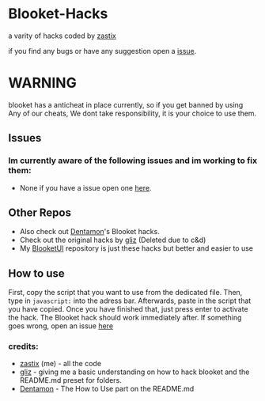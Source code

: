 # Blooket-Hacks
a varity of hacks coded by [zastix](https://github.com/ZasticBradyn/)<br>

if you find any bugs or have any suggestion open a [issue](https://github.com/ZasticBradyn/Blooket-Hacks/issues/new).
# WARNING
blooket has a anticheat in place currently, so if you get banned by using<br>
Any of our cheats, We dont take responsibility, it is your choice to use them.
## Issues
### Im currently aware of the following issues and im working to fix them:
- None if you have a issue open one [here](https://github.com/ZasticBradyn/Blooket-Hacks/issues/new).

## Other Repos
- Also check out [Dentamon](https://github.com/Dentamon/The-Blooket-Hack-v2)'s Blooket hacks.
- Check out the original hacks by [gliz](https://github.com/glixzzy/blooket-hack) (Deleted due to c&d)
- My [BlooketUI](https://github.com/ZasticBradyn/BlooketUI) repository is just these hacks but better and easier to use

## How to use
First, copy the script that you want to use from the dedicated file.
Then, type in `javascript:` into the adress bar. 
Afterwards, paste in the script that you have copied.
Once you have finished that, just press enter to activate the hack.
The Blooket hack should work immediately after.
If something goes wrong, open an issue [here](https://github.com/ZasticBradyn/Blooket-Hacks/issues/new)

### credits:
- [zastix](https://github.com/ZasticBradyn/) (me) - all the code
- [gliz](https://github.com/glixzzy) - giving me a basic understanding on how to hack blooket and the README.md preset for folders.
- [Dentamon](https://github.com/Dentamon) - The How to Use part on the README.md
